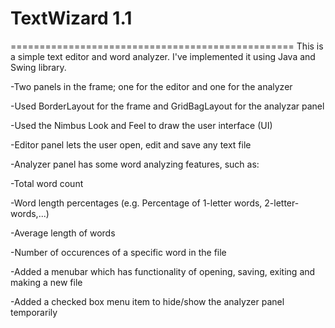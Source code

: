 # TextWizard 1.1
=================================================
This is a simple text editor and word analyzer. I've implemented it using Java and Swing library.

-Two panels in the frame; one for the editor and one for the analyzer

-Used BorderLayout for the frame and GridBagLayout for the analyzar panel

-Used the Nimbus Look and Feel to draw the user interface (UI)

-Editor panel lets the user open, edit and save any text file

-Analyzer panel has some word analyzing features, such as:

  -Total word count
  
  -Word length percentages (e.g. Percentage of 1-letter words, 2-letter-words,...)
  
  -Average length of words
  
  -Number of occurences of a specific word in the file

-Added a menubar which has functionality of opening, saving, exiting and making a new file

-Added a checked box menu item to hide/show the analyzer panel temporarily
